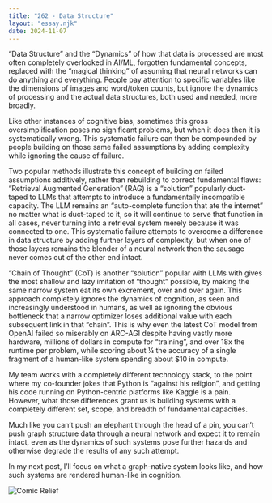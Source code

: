 ```yaml
---
title: "262 - Data Structure"
layout: "essay.njk"
date: 2024-11-07
---
```


“Data Structure” and the “Dynamics” of how that data is processed are most often completely overlooked in AI/ML, forgotten fundamental concepts, replaced with the “magical thinking” of assuming that neural networks can do anything and everything. People pay attention to specific variables like the dimensions of images and word/token counts, but ignore the dynamics of processing and the actual data structures, both used and needed, more broadly.

Like other instances of cognitive bias, sometimes this gross oversimplification poses no significant problems, but when it does then it is systematically wrong. This systematic failure can then be compounded by people building on those same failed assumptions by adding complexity while ignoring the cause of failure.

Two popular methods illustrate this concept of building on failed assumptions additively, rather than rebuilding to correct fundamental flaws:
 “Retrieval Augmented Generation” (RAG) is a “solution” popularly duct-taped to LLMs that attempts to introduce a fundamentally incompatible capacity. The LLM remains an “auto-complete function that ate the internet” no matter what is duct-taped to it, so it will continue to serve that function in all cases, never turning into a retrieval system merely because it was connected to one. This systematic failure attempts to overcome a difference in data structure by adding further layers of complexity, but when one of those layers remains the blender of a neural network then the sausage never comes out of the other end intact.

“Chain of Thought” (CoT) is another “solution” popular with LLMs with gives the most shallow and lazy imitation of “thought” possible, by making the same narrow system eat its own excrement, over and over again. This approach completely ignores the dynamics of cognition, as seen and increasingly understood in humans, as well as ignoring the obvious bottleneck that a narrow optimizer loses additional value with each subsequent link in that “chain”. This is why even the latest CoT model from OpenAI failed so miserably on ARC-AGI despite having vastly more hardware, millions of dollars in compute for “training”, and over 18x the runtime per problem, while scoring about ¼ the accuracy of a single fragment of a human-like system spending about $10 in compute.

My team works with a completely different technology stack, to the point where my co-founder jokes that Python is “against his religion”, and getting his code running on Python-centric platforms like Kaggle is a pain. However, what those differences grant us is building systems with a completely different set, scope, and breadth of fundamental capacities. 

Much like you can’t push an elephant through the head of a pin, you can’t push graph structure data through a neural network and expect it to remain intact, even as the dynamics of such systems pose further hazards and otherwise degrade the results of any such attempt.

In my next post, I’ll focus on what a graph-native system looks like, and how such systems are rendered human-like in cognition. 

![Comic Relief](https://media.licdn.com/dms/image/v2/D5622AQH-VZ6qPACEGQ/feedshare-shrink_800/feedshare-shrink_800/0/1729897518485?e=1736985600&v=beta&t=lGhoLpDD_YzWKxKiE2Ms6ZKQF69zZQWIjjUVhi81yRA)